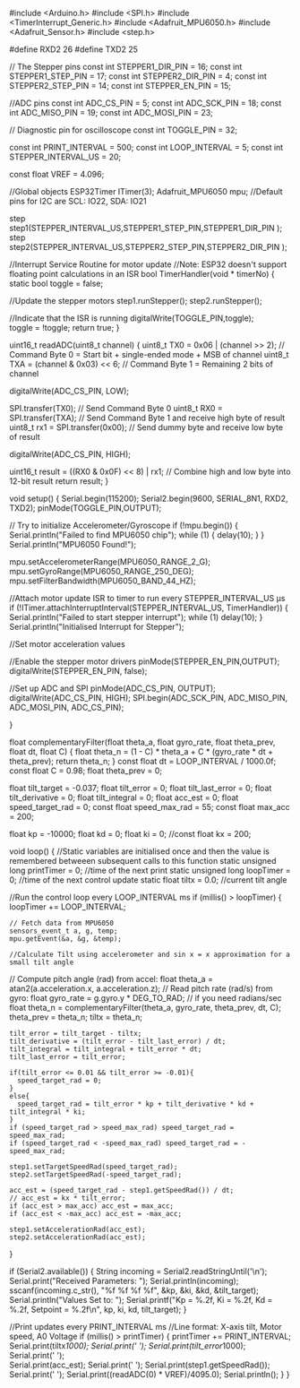#include <Arduino.h>
#include <SPI.h>
#include <TimerInterrupt_Generic.h>
#include <Adafruit_MPU6050.h>
#include <Adafruit_Sensor.h>
#include <step.h>

#define RXD2 26
#define TXD2 25

// The Stepper pins
const int STEPPER1_DIR_PIN  = 16;
const int STEPPER1_STEP_PIN = 17;
const int STEPPER2_DIR_PIN  = 4;
const int STEPPER2_STEP_PIN = 14;
const int STEPPER_EN_PIN    = 15; 

//ADC pins
const int ADC_CS_PIN        = 5;
const int ADC_SCK_PIN       = 18;
const int ADC_MISO_PIN      = 19;
const int ADC_MOSI_PIN      = 23;

// Diagnostic pin for oscilloscope
const int TOGGLE_PIN        = 32;

const int PRINT_INTERVAL    = 500;
const int LOOP_INTERVAL     = 5;
const int STEPPER_INTERVAL_US = 20;

const float VREF = 4.096;

//Global objects
ESP32Timer ITimer(3);
Adafruit_MPU6050 mpu;         //Default pins for I2C are SCL: IO22, SDA: IO21

step step1(STEPPER_INTERVAL_US,STEPPER1_STEP_PIN,STEPPER1_DIR_PIN );
step step2(STEPPER_INTERVAL_US,STEPPER2_STEP_PIN,STEPPER2_DIR_PIN );


//Interrupt Service Routine for motor update
//Note: ESP32 doesn't support floating point calculations in an ISR
bool TimerHandler(void * timerNo)
{
  static bool toggle = false;

  //Update the stepper motors
  step1.runStepper();
  step2.runStepper();

  //Indicate that the ISR is running
  digitalWrite(TOGGLE_PIN,toggle);  
  toggle = !toggle;
	return true;
}

uint16_t readADC(uint8_t channel) {
  uint8_t TX0 = 0x06 | (channel >> 2);  // Command Byte 0 = Start bit + single-ended mode + MSB of channel
  uint8_t TXA = (channel & 0x03) << 6;  // Command Byte 1 = Remaining 2 bits of channel

  digitalWrite(ADC_CS_PIN, LOW); 

  SPI.transfer(TX0);                    // Send Command Byte 0
  uint8_t RX0 = SPI.transfer(TXA);      // Send Command Byte 1 and receive high byte of result
  uint8_t rx1 = SPI.transfer(0x00);     // Send dummy byte and receive low byte of result

  digitalWrite(ADC_CS_PIN, HIGH); 

  uint16_t result = ((RX0 & 0x0F) << 8) | rx1; // Combine high and low byte into 12-bit result
  return result;
}

void setup()
{
  Serial.begin(115200);
  Serial2.begin(9600, SERIAL_8N1, RXD2, TXD2);
  pinMode(TOGGLE_PIN,OUTPUT);

  // Try to initialize Accelerometer/Gyroscope
  if (!mpu.begin()) {
    Serial.println("Failed to find MPU6050 chip");
    while (1) {
      delay(10);
    }
  }
  Serial.println("MPU6050 Found!");

  mpu.setAccelerometerRange(MPU6050_RANGE_2_G);
  mpu.setGyroRange(MPU6050_RANGE_250_DEG);
  mpu.setFilterBandwidth(MPU6050_BAND_44_HZ);

  //Attach motor update ISR to timer to run every STEPPER_INTERVAL_US μs
  if (!ITimer.attachInterruptInterval(STEPPER_INTERVAL_US, TimerHandler)) {
    Serial.println("Failed to start stepper interrupt");
    while (1) delay(10);
    }
  Serial.println("Initialised Interrupt for Stepper");

  //Set motor acceleration values


  //Enable the stepper motor drivers
  pinMode(STEPPER_EN_PIN,OUTPUT);
  digitalWrite(STEPPER_EN_PIN, false);

  //Set up ADC and SPI
  pinMode(ADC_CS_PIN, OUTPUT);
  digitalWrite(ADC_CS_PIN, HIGH);
  SPI.begin(ADC_SCK_PIN, ADC_MISO_PIN, ADC_MOSI_PIN, ADC_CS_PIN);

}

float complementaryFilter(float theta_a, float gyro_rate, float theta_prev, float dt, float C) {
    float theta_n = (1 - C) * theta_a + C * (gyro_rate * dt + theta_prev);
    return theta_n;
}
const float dt = LOOP_INTERVAL / 1000.0f;
const float C = 0.98;
float theta_prev = 0;

float tilt_target = -0.037;
float tilt_error = 0;
float tilt_last_error = 0;
float tilt_derivative = 0;
float tilt_integral = 0; 
float acc_est = 0;
float speed_target_rad = 0;
const float speed_max_rad = 55;
const float max_acc = 200;

float kp = -10000;
float kd = 0;
float ki = 0;
//const float kx = 200;

void loop()
{
  //Static variables are initialised once and then the value is remembered betweeen subsequent calls to this function
  static unsigned long printTimer = 0;  //time of the next print
  static unsigned long loopTimer = 0;   //time of the next control update
  static float tiltx = 0.0;             //current tilt angle
  
  //Run the control loop every LOOP_INTERVAL ms
  if (millis() > loopTimer) {
    loopTimer += LOOP_INTERVAL;
    
    // Fetch data from MPU6050
    sensors_event_t a, g, temp;
    mpu.getEvent(&a, &g, &temp);

    //Calculate Tilt using accelerometer and sin x = x approximation for a small tilt angle
// Compute pitch angle (rad) from accel:
    float theta_a = atan2(a.acceleration.x, a.acceleration.z);
// Read pitch rate (rad/s) from gyro:
    float gyro_rate  = g.gyro.y * DEG_TO_RAD;  // if you need radians/sec
    float theta_n = complementaryFilter(theta_a, gyro_rate, theta_prev, dt, C);
    theta_prev = theta_n;
    tiltx = theta_n;

    tilt_error = tilt_target - tiltx;
    tilt_derivative = (tilt_error - tilt_last_error) / dt;
    tilt_integral = tilt_integral + tilt_error * dt;
    tilt_last_error = tilt_error;

    if(tilt_error <= 0.01 && tilt_error >= -0.01){
      speed_target_rad = 0;
    }
    else{
      speed_target_rad = tilt_error * kp + tilt_derivative * kd + tilt_integral * ki;
    }
    if (speed_target_rad > speed_max_rad) speed_target_rad = speed_max_rad;
    if (speed_target_rad < -speed_max_rad) speed_target_rad = -speed_max_rad;

    step1.setTargetSpeedRad(speed_target_rad);
    step2.setTargetSpeedRad(-speed_target_rad);

    acc_est = (speed_target_rad - step1.getSpeedRad()) / dt;
    // acc_est = kx * tilt_error;
    if (acc_est > max_acc) acc_est = max_acc;
    if (acc_est < -max_acc) acc_est = -max_acc;

    step1.setAccelerationRad(acc_est);
    step2.setAccelerationRad(acc_est);

  }

  if (Serial2.available()) {
    String incoming = Serial2.readStringUntil('\n');
    Serial.print("Received Parameters: ");
    Serial.println(incoming);
    sscanf(incoming.c_str(), "%f %f %f %f", &kp, &ki, &kd, &tilt_target);
    Serial.println("Values Set to: ");
    Serial.printf("Kp = %.2f, Ki = %.2f, Kd = %.2f, Setpoint = %.2f\n", kp, ki, kd, tilt_target);
  }
  
  //Print updates every PRINT_INTERVAL ms
  //Line format: X-axis tilt, Motor speed, A0 Voltage
  if (millis() > printTimer) {
    printTimer += PRINT_INTERVAL;
    Serial.print(tiltx*1000);
    Serial.print(' ');
    Serial.print(tilt_error*1000);
    Serial.print(' ');    
    Serial.print(acc_est);
    Serial.print(' ');
    Serial.print(step1.getSpeedRad());
    Serial.print(' ');
    Serial.print((readADC(0) * VREF)/4095.0);
    Serial.println();
  }
}

